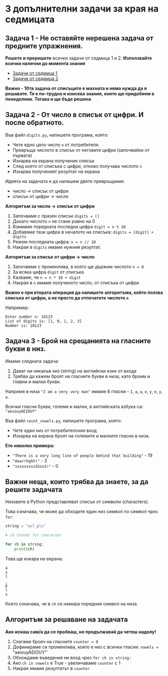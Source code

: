 # 3 допълнителни задачи за края на седмицата

## Задача 1 - Не оставяйте нерешена задача от предните упражнения.

**Решете и пререшете** всички задачи от седмица 1 и 2. **Използвайте всички налични до момента знания**

* [Задачи от седмица 1](https://github.com/HackBulgaria/Programming0-1/tree/master/week1)
* [Задачи от седмица 2](https://github.com/HackBulgaria/Programming0-1/tree/master/week2)

**Важно - 10та задача от списъците е махната и няма нужда да я решавате. Тя е по-трудна и изисква знания, които ще придобием в понеделник. Тогава и ще бъде решена**

## Задача 2 - От число в списък от цифри. И после обратното.

Във файл `digits.py`, напишете програма, която:

* Чете едно цяло число `n` от потребителя.
* Превръща числото в списък от неговите цифри (започвайки от първата)
* Изкарва на екрана получения списък
* След което от списъка с цифри, отново получава числото `n`
* Изкарва полученият резултат на екрана

Идеята на задачата е да напишем двете превръщания:

* число -> списък от цифри
* списък от цифри -> число

**Алгоритъм за число -> списък от цифри**

1. Започваме с празен списък `digits = []`
2. Докато числото `n` не стане равно на 0
3. Взимаме поредната последна цифра `digit = n % 10`
4. Добавяме тази цифра в началото на списъка: `digits = [digit] + digits`
5. Режем последната цифра: `n = n // 10`
6. Накрая в `digits` имаме нужния резултат.

**Алгоритъм за списък от цифри -> число**

1. Започваме с променлива, в която ще държим числото `n = 0`
2. За всяка цифра `digit` от списъка
3. Казваме, че `n = n * 10 + digit`
4. Накрая в `n` имаме полученото число, от списъка от цифри

**Важно е при втората операция да напишете алгоритъма, който ползва списъка от цифри, а не просто да отпечатате числото `n`**

Например:

```
Enter number n: 10123
List of digits is: [1, 0, 1, 2, 3]
Number is: 10123
```

## Задача 3 - Брой на срещанията на гласните букви в низ.

Имаме следната задача:

1. Дават ни някакъв низ (string) на английски език от входа
2. Трябва да кажем броят на гласните букви в низа, като броим и главни и малки букви.

Наприме в низа `"I am a very very man"` имаме 8 гласни - `I`, `a`, `a`, `e`, `y`, `e`, `y`, `a`.

Всички гласни букви, големи и малки, в английската азбука са: `"aeiouyAEIOUY"`

Във файл `count_vowels.py`, напишете програма, която:

* Чете един низ от потребителския вход
* Изкарва на екрана броят на големите и малките гласни в низа.

**Ето няколко примера:**

* `"There is a very long line of people behind that building"` - 19
* `"Aaarrhghh!"` - 3
* `"sssssssssSSssS!"` - 0

## Важни неща, които трябва да знаете, за да решите задачата

Низовете в Python представляват списък от символи (characters).

Това означава, че може да обходите един низ символ по символ чрез `for`:

```python
string = "asl_pls"

# ch stands for character

for ch in string:
    print(ch)
```

Това ще изкара на екрана:

```
a
s
l
_
p
l
s
```

Което означава, че в `ch` се намира поредния символ на низа.

## Алгоритъм за решаване на задачата

**Ако искаш сам/а да се пробваш, не продължавай да четеш надолу!**

1. Слагаме брояч на гласните `counter = 0`
2. Дефинираме си променлива, която е низ с всички гласни: `vowels = `"aeiouyAEIOUY"`
3. Обхождаме въведения ни вход чрез `for ch in string:`
4. Ако `ch in vowels` е True - увеличаваме `counter` с 1
5. Накрая имаме резултатът в `counter`
